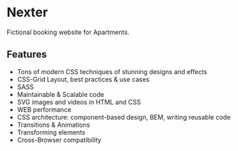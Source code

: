 # Nexter

Fictional booking website for Apartments.

## Features

- Tons of modern CSS techniques of stunning designs and effects
- CSS-Grid Layout, best practices & use cases
- SASS
- Maintainable & Scalable code
- SVG images and videos in HTML and CSS
- WEB performance
- CSS architecture: component-based design, BEM, writing reusable code
- Transitions & Animations
- Transforming elements
- Cross-Browser compatibility
